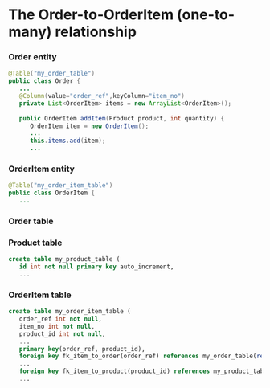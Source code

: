 # The Order-to-OrderItem (one-to-many) relationship

### Order entity

```Java
@Table("my_order_table")
public class Order {
   ...
   @Column(value="order_ref",keyColumn="item_no")
   private List<OrderItem> items = new ArrayList<OrderItem>();
   
   public OrderItem addItem(Product product, int quantity) {
      OrderItem item = new OrderItem();
      ...
      this.items.add(item);
      ...
```

### OrderItem entity

```Java
@Table("my_order_item_table")
public class OrderItem {
   ...
```

### Order table

### Product table
```sql
create table my_product_table (
   id int not null primary key auto_increment,
   ...
```

### OrderItem table
```sql
create table my_order_item_table (
   order_ref int not null,
   item_no int not null,
   product_id int not null,
   ...
   primary key(order_ref, product_id),
   foreign key fk_item_to_order(order_ref) references my_order_table(ref)
   ...
   foreign key fk_item_to_product(product_id) references my_product_table(id)
   ...
```



